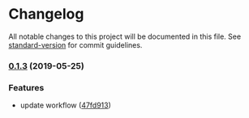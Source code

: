 # Changelog

All notable changes to this project will be documented in this file. See [standard-version](https://github.com/conventional-changelog/standard-version) for commit guidelines.

### [0.1.3](https://github.com/thonatos/vuepress-theme-egg/compare/v0.1.2...v0.1.3) (2019-05-25)


### Features

* update workflow ([47fd913](https://github.com/thonatos/vuepress-theme-egg/commit/47fd913))
